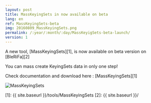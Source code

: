 ```yaml
---
layout: post
title: MassKeyingSets in now available on beta
lang: en
ref: MassKeyingSets-beta
img: 20160809_MassKeyingSets.png
permalink: /:year/:month/:day/MassKeyigSets-beta-launch/
version: 1
---
```


A new tool, [MassKeyingSets][1], is now available on beta version on [BleRiFa][2]  

You can mass create KeyingSets data in only one step!  

Check documentation and download here : [MassKeyingSets][1]

![MassKeyingSets]({{site.base_url}}/assets/img/MassKeyingSets/popup_bones.png)

[1]: {{ site.baseurl }}/tools/MassKeyingSets
[2]: {{ site.baseurl }}/
